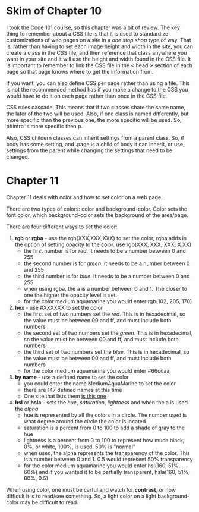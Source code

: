 # Skim of Chapter 10
I took the Code 101 course, so this chapter was a bit of review. The key thing to remember about a CSS file is that it is used to standardize customizations of web pages on a site in a _one stop shop_ type of way. That is, rather than having to set each image height and width in the site, you can create a class in the CSS file, and then reference that class anywhere you want in your site and it will use the height and width found in the CSS file. It is important to remember to link the CSS file in the < head > section of each page so that page knows where to get the information from.

If you want, you can also define CSS per page rather than using a file. This is not the recommended method has if you make a change to the CSS you would have to do it on each page rather than once in the CSS file.

CSS rules cascade. This means that if two classes share the same name, the later of the two will be used. Also, if one class is named differently, but more specific than the previous one, the more specific will be used. So, p#intro is more specific then p.

Also, CSS childern classes can inherit settings from a parent class. So, if body has some setting, and .page is a child of body it can inherit, or use, settings from the parent while changing the settings that need to be changed.

# Chapter 11
Chapter 11 deals with color and how to set color on a web page.

There are two types of colors: color and background-color. Color sets the font color, which background-color sets the background of the area/page.

There are four different ways to set the color:
1. **rgb** or **rgba** - use the rgb(XXX,XXX,XXX) to set the color, rgba adds in the option of setting opacity to the color. use rgb(XXX, XXX, XXX, X.XX)
   - the first number is for _red_. It needs to be a number between 0 and 255
   - the second number is for _green_. It needs to be a number between 0 and 255
   - the third number is for _blue_. It needs to be a number between 0 and 255
   - when using rgba, the a is a number between 0 and 1. The closer to one the higher the opacity level is set.
   - for the color medium aquamarine you would enter rgb(102, 205, 170)
2. **hex** - use #XXXXXX to set the color 
   - the first set of two numbers set the _red_. This is in hexadecimal, so the value must be between 00 and ff, and must include both numbers
   - the second set of two numbers set the _green_. This is in hexadecimal, so the value must be between 00 and ff, and must include both numbers
   - the third set of two numbers set the _blue_. This is in hexadecimal, so the value must be between 00 and ff, and must include both numbers
   - for the color medium aquamarine you would enter #66cdaa
3. **by name** - use a defined name to set the color
   - you could enter the name MediumAquaMarine to set the color
   - there are 147 defined names at this time
   - One site that lists them [is this one](https://htmlcolorcodes.com/color-names/)
4. **hsl** or **hsla** - sets the _hue_, _saturation_, _lightness_ and when the a is used the _alpha_
   - hue is represented by all the colors in a circle. The number used is what degree around the circle the color is located
   - saturation is a percent from 0 to 100 to add a shade of gray to the hue
   - lightness is a percent from 0 to 100 to represent how much black, 0%, or white, 100%, is used. 50% is "normal"
   - when used, the alpha represents the transparency  of the color. This is a number between 0 and 1. 0.5 would represent 50% transparency
   - for the color medium aquamarine you would enter hsl(160, 51%, 60%) and if you wanted it to be partially transparent, hsla(160, 51%, 60%, 0.5)
   
When using color, one must be carful and watch for **contrast**, or how difficult it is to read/see something. So, a light color on a light background-color may be difficult to read.
